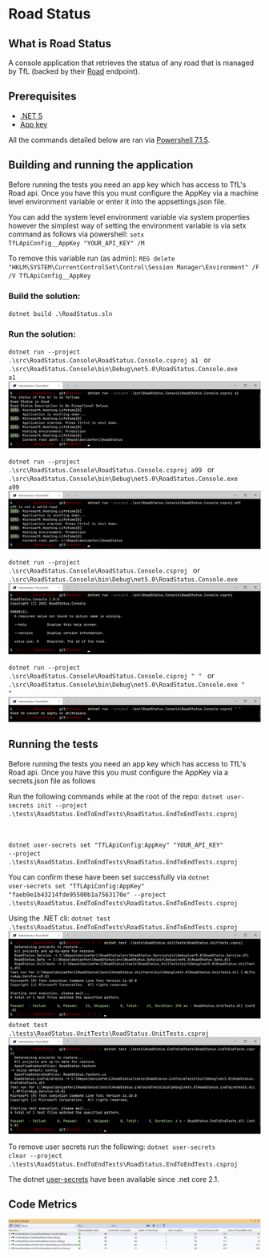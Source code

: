 # Road Status

## What is Road Status
A console application that retrieves the status of any road that is managed by TfL (backed by their [Road](https://api.tfl.gov.uk/swagger/ui/index.html?url=/swagger/docs/v1#!/Road/Road_Get_0) endpoint).


## Prerequisites
- [.NET 5](https://dotnet.microsoft.com/download/dotnet/5.0)
- [App key](https://api-portal.tfl.gov.uk/)

All the commands detailed below are ran via [Powershell 7.1.5](https://github.com/PowerShell/PowerShell/releases/tag/v7.1.5).

## Building and running the application
Before running the tests you need an app key which has access to TfL's Road api. Once you have this you must configure the AppKey via a machine level environment variable or enter it into the appsettings.json file.

You can add the system level environment variable via system properties however the simplest way of setting the environment variable is via setx command as follows via powershell:
<code>setx TfLApiConfig__AppKey "YOUR_API_KEY" /M</code>

To remove this variable run (as admin):
<code>REG delete "HKLM\SYSTEM\CurrentControlSet\Control\Session Manager\Environment" /F /V TfLApiConfig__AppKey </code>

### Build the solution:
<code>dotnet build .\RoadStatus.sln</code>

### Run the solution:
<code>dotnet run --project .\src\RoadStatus.Console\RoadStatus.Console.csproj a1
</code> or <code>.\src\RoadStatus.Console\bin\Debug\net5.0\RoadStatus.Console.exe a1</code>
<img src="assets/a1.PNG" />

<code>dotnet run --project .\src\RoadStatus.Console\RoadStatus.Console.csproj a99
</code> or <code>.\src\RoadStatus.Console\bin\Debug\net5.0\RoadStatus.Console.exe a99</code>
<img src="assets/a99.PNG" />

<code>dotnet run --project .\src\RoadStatus.Console\RoadStatus.Console.csproj
</code> or <code>.\src\RoadStatus.Console\bin\Debug\net5.0\RoadStatus.Console.exe</code>
<img src="assets/empty.PNG" />

<code>dotnet run --project .\src\RoadStatus.Console\RoadStatus.Console.csproj " "
</code> or <code>.\src\RoadStatus.Console\bin\Debug\net5.0\RoadStatus.Console.exe " "</code>
<img src="assets/whitespace.PNG" />

## Running the tests
Before running the tests you need an app key which has access to TfL's Road api. Once you have this you must configure the AppKey via a secrets.json file as follows

Run the following commands while at the root of the repo:
<code>dotnet user-secrets init --project .\tests\RoadStatus.EndToEndTests\RoadStatus.EndToEndTests.csproj

dotnet user-secrets set "TfLApiConfig:AppKey" "YOUR_API_KEY" --project .\tests\RoadStatus.EndToEndTests\RoadStatus.EndToEndTests.csproj
</code>

You can confirm these have been set successfully via <code>dotnet user-secrets set "TfLApiConfig:AppKey" "faeb9e1b43214fde95500b1a7563170e" --project .\tests\RoadStatus.EndToEndTests\RoadStatus.EndToEndTests.csproj</code>

Using the .NET cli:
<code>dotnet test .\tests\RoadStatus.EndToEndTests\RoadStatus.EndToEndTests.csproj</code>
<img src="assets/unittests.PNG" />
<code>dotnet test .\tests\RoadStatus.UnitTests\RoadStatus.UnitTests.csproj</code>
<img src="assets/e2e.PNG" />

To remove user secrets run the following:
<code>dotnet user-secrets clear --project .\tests\RoadStatus.EndToEndTests\RoadStatus.EndToEndTests.csproj
</code>


The dotnet [user-secrets](https://github.com/aspnet/Configuration/commit/9518bec5b69e305315309a87213e0153cb26de7f) have been available since .net core 2.1.

## Code Metrics
<img src="assets/metrics.PNG" />